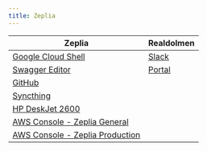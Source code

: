 ```yaml
---
title: Zeplia
---
```


| Zeplia | Realdolmen |
| --- | --- |
| [Google Cloud Shell](https://console.cloud.google.com/cloudshell/editor?cloudshell=true&shellonly=true) | [Slack](https://daikindcsdev.slack.com/) |
| [Swagger Editor](https://editor.swagger.io/) | [Portal](https://realdolmen.sharepoint.com/sites/portal) |      
| [GitHub](https://github.com/) |  |
| [Syncthing](http://localhost:8384/) |  |
| [HP DeskJet 2600](https://hp6a13bd/) |  |
| [AWS Console - Zeplia General](https://zeplia-general.signin.aws.amazon.com/console) |  |
| [AWS Console - Zeplia Production](https://zeplia-production.signin.aws.amazon.com/console) |  |
